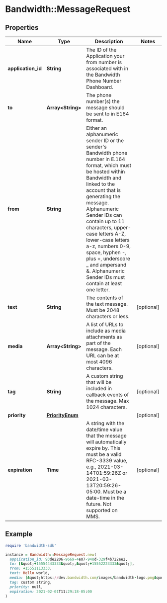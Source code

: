 # Bandwidth::MessageRequest

## Properties

| Name | Type | Description | Notes |
| ---- | ---- | ----------- | ----- |
| **application_id** | **String** | The ID of the Application your from number is associated with in the Bandwidth Phone Number Dashboard. |  |
| **to** | **Array&lt;String&gt;** | The phone number(s) the message should be sent to in E164 format. |  |
| **from** | **String** | Either an alphanumeric sender ID or the sender&#39;s Bandwidth phone number in E.164 format, which must be hosted within Bandwidth and linked to the account that is generating the message.  Alphanumeric Sender IDs can contain up to 11 characters, upper-case letters A-Z, lower-case letters a-z, numbers 0-9, space, hyphen -, plus +, underscore _ and ampersand &amp;. Alphanumeric Sender IDs must contain at least one letter. |  |
| **text** | **String** | The contents of the text message. Must be 2048 characters or less. | [optional] |
| **media** | **Array&lt;String&gt;** | A list of URLs to include as media attachments as part of the message. Each URL can be at most 4096 characters. | [optional] |
| **tag** | **String** | A custom string that will be included in callback events of the message. Max 1024 characters. | [optional] |
| **priority** | [**PriorityEnum**](PriorityEnum.md) |  | [optional] |
| **expiration** | **Time** | A string with the date/time value that the message will automatically expire by. This must be a valid RFC-3339 value, e.g., 2021-03-14T01:59:26Z or 2021-03-13T20:59:26-05:00. Must be a date-time in the future. Not supported on MMS. | [optional] |

## Example

```ruby
require 'bandwidth-sdk'

instance = Bandwidth::MessageRequest.new(
  application_id: 93de2206-9669-4e07-948d-329f4b722ee2,
  to: [&quot;+15554443333&quot;,&quot;+15552223333&quot;],
  from: +15551113333,
  text: Hello world,
  media: [&quot;https://dev.bandwidth.com/images/bandwidth-logo.png&quot;,&quot;https://dev.bandwidth.com/images/github_logo.png&quot;],
  tag: custom string,
  priority: null,
  expiration: 2021-02-01T11:29:18-05:00
)
```

